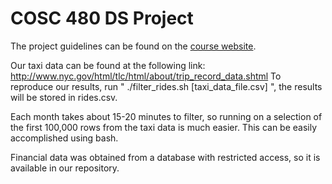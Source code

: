# COSC 480 DS Project

The project guidelines can be found on the [course website](https://github.com/colgate-cosc480ds/lecture).


Our taxi data can be found at the following link: http://www.nyc.gov/html/tlc/html/about/trip_record_data.shtml
To reproduce our results, run " ./filter_rides.sh [taxi_data_file.csv] ", the results will be stored in rides.csv.

Each month takes about 15-20 minutes to filter, so running on a selection of the first 100,000 rows from the taxi
data is much easier. This can be easily accomplished using bash. 

Financial data was obtained from a database with restricted access, so it is available in our repository. 